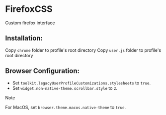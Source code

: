 # FirefoxCSS
Custom firefox interface

## Installation:
Copy `chrome` folder to profile's root directory
Copy `user.js` folder to profile's root directory

## Browser Configuration:
- Set `toolkit.legacyUserProfileCustomizations.stylesheets` to `true`.
- Set `widget.non-native-theme.scrollbar.style` to `2`.

> [!NOTE]
> For MacOS, set `browser.theme.macos.native-theme` to `true`.